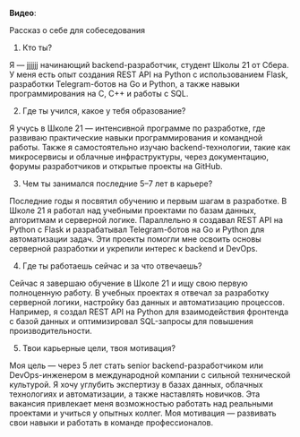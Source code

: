 **Видео**: 

Рассказ о себе для собеседования  

1. Кто ты?

Я — jjjjjj начинающий backend-разработчик, студент Школы 21 от Сбера. У меня есть опыт создания REST API на Python с использованием Flask, разработки Telegram-ботов на Go и Python, а также навыки программирования на C, C++ и работы с SQL.

2. Где ты учился, какое у тебя образование?

Я учусь в Школе 21 — интенсивной программе по разработке, где развиваю практические навыки программирования и командной работы. Также я самостоятельно изучаю backend-технологии, такие как микросервисы и облачные инфраструктуры, через документацию, форумы разработчиков и открытые проекты на GitHub.

3. Чем ты занимался последние 5–7 лет в карьере?

Последние годы я посвятил обучению и первым шагам в разработке. В Школе 21 я работал над учебными проектами по базам данных, алгоритмам и серверной логике. Параллельно я создавал REST API на Python с Flask и разрабатывал Telegram-ботов на Go и Python для автоматизации задач. Эти проекты помогли мне освоить основы серверной разработки и укрепили интерес к backend и DevOps.

4. Где ты работаешь сейчас и за что отвечаешь?

Сейчас я завершаю обучение в Школе 21 и ищу свою первую полноценную работу. В учебных проектах я отвечал за разработку серверной логики, настройку баз данных и автоматизацию процессов. Например, я создал REST API на Python для взаимодействия фронтенда с базой данных и оптимизировал SQL-запросы для повышения производительности.

5. Твои карьерные цели, твоя мотивация?

Моя цель — через 5 лет стать senior backend-разработчиком или DevOps-инженером в международной компании с сильной технической культурой. Я хочу углубить экспертизу в базах данных, облачных технологиях и автоматизации, а также наставлять новичков. Эта вакансия привлекает меня возможностью работать над реальными проектами и учиться у опытных коллег. Моя мотивация — развивать свои навыки и работать в команде профессионалов.